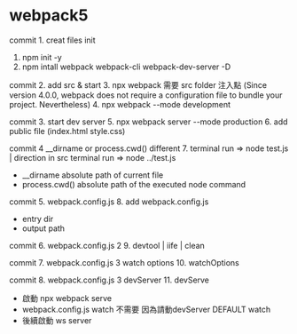 # webpack5

commit 1. creat files init
1. npm init -y
2. npm intall webpack webpack-cli webpack-dev-server -D

commit 2. add src & start
3. npx webpack  需要 src folder 注入點 (Since version 4.0.0, webpack does not require a configuration file to bundle your project. Nevertheless)
4. npx webpack --mode development

commit 3. start dev server
5. npx webpack server --mode production
6. add public file (index.html style.css)

commit 4  __dirname or process.cwd() different
7. terminal run => node test.js | direction in src terminal run => node ../test.js
  - __dirname absolute path of current file
  - process.cwd() absolute path of the executed node command

commit 5. webpack.config.js
8. add webpack.config.js
  - entry dir
  - output path

commit 6. webpack.config.js 2
9. devtool | iife | clean

commit 7. webpack.config.js 3 watch options 
10. watchOptions 

commit 8. webpack.config.js 3 devServer
11. devServe
  - 啟動 npx webpack serve
  - webpack.config.js watch 不需要 因為請動devServer DEFAULT watch 
  - 後續啟動 ws server
